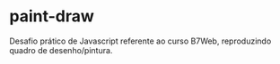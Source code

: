 # paint-draw
Desafio prático de Javascript referente ao curso B7Web, reproduzindo quadro de desenho/pintura.
